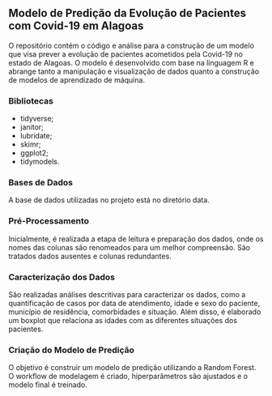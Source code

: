 ## Modelo de Predição da Evolução de Pacientes com Covid-19 em Alagoas
O repositório contém o código e análise para a construção de um modelo que visa prever a evolução de pacientes acometidos pela Covid-19 no estado de Alagoas. O modelo é desenvolvido com base na linguagem R e abrange tanto a manipulação e visualização de dados quanto a construção de modelos de aprendizado de máquina.

### Bibliotecas
- tidyverse;
- janitor;
- lubridate;
- skimr;
- ggplot2;
- tidymodels.


### Bases de Dados
A base de dados utilizadas no projeto está no diretório data. 

### Pré-Processamento
Inicialmente, é realizada a etapa de leitura e preparação dos dados, onde os nomes das colunas são renomeados para um melhor compreensão. São tratados dados ausentes e colunas redundantes.

### Caracterização dos Dados
São realizadas análises descritivas para caracterizar os dados, como a quantificação de casos por data de atendimento, idade e sexo do paciente, município de residência, comorbidades e situação. Além disso, é elaborado um boxplot que relaciona as idades com as diferentes situações dos pacientes.

### Criação do Modelo de Predição
O objetivo é construir um modelo de predição utilizando a Random Forest. O workflow de modelagem é criado, hiperparâmetros são ajustados e o modelo final é treinado.

